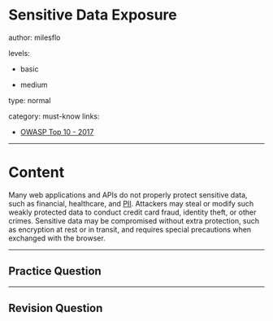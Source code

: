 # Sensitive Data Exposure
author: milesflo

levels:

  - basic

  - medium

type: normal

category: must-know
links:

  - [OWASP Top 10 - 2017](https://www.owasp.org/images/7/72/OWASP_Top_10-2017_%28en%29.pdf.pdf)

---
# Content

Many web applications and APIs do not properly protect sensitive data, such as financial, healthcare, and [PII](https://en.wikipedia.org/wiki/Personally_identifiable_information). Attackers may steal or modify such weakly protected data to conduct credit card fraud, identity theft, or other crimes. Sensitive data may be compromised without extra protection, such as encryption at rest or in transit, and requires special precautions when exchanged with the browser.

---
## Practice Question



---
## Revision Question
